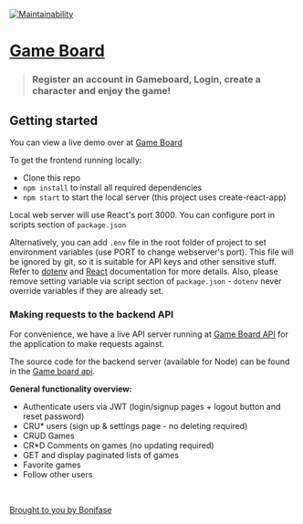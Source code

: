 [![Maintainability](https://api.codeclimate.com/v1/badges/b6133b355e6931230dcd/maintainability)](https://codeclimate.com/github/Bonifase/Game-board/maintainability)

# [Game Board](https://web-game-board.herokuapp.com)

> ### Register an account in Gameboard, Login, create a character and enjoy the game!

## Getting started

You can view a live demo over at [Game Board](https://web-game-board.herokuapp.com)

To get the frontend running locally:

- Clone this repo
- `npm install` to install all required dependencies
- `npm start` to start the local server (this project uses create-react-app)

Local web server will use React's port 3000. You can configure port in scripts section of `package.json`

Alternatively, you can add `.env` file in the root folder of project to set environment variables (use PORT to change webserver's port). This file will be ignored by git, so it is suitable for API keys and other sensitive stuff. Refer to [dotenv](https://github.com/motdotla/dotenv) and [React](https://github.com/facebookincubator/create-react-app/blob/master/packages/react-scripts/template/README.md#adding-development-environment-variables-in-env) documentation for more details. Also, please remove setting variable via script section of `package.json` - `dotenv` never override variables if they are already set.

### Making requests to the backend API

For convenience, we have a live API server running at [Game Board API](https://web-game-board-api.herokuapp.com/api) for the application to make requests against.

The source code for the backend server (available for Node) can be found in the [Game board api](https://github.com/Bonifase/Game-board-api).

**General functionality overview:**

- Authenticate users via JWT (login/signup pages + logout button and reset password)
- CRU\* users (sign up & settings page - no deleting required)
- CRUD Games
- CR\*D Comments on games (no updating required)
- GET and display paginated lists of games
- Favorite games
- Follow other users

<br />

[Brought to you by Bonifase](https://twitter.com/BonifaseOrwa?lang=en)
